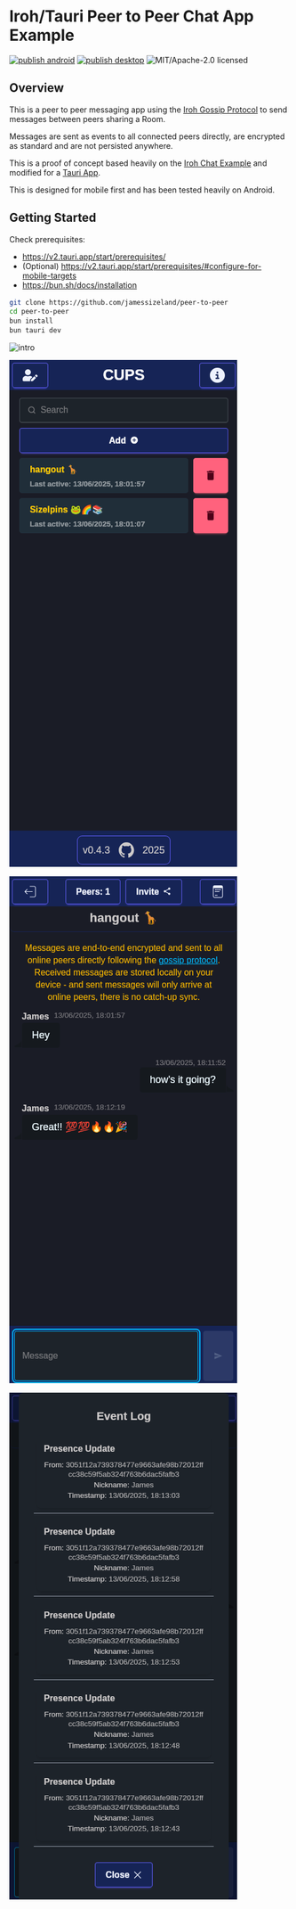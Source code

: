 # Iroh/Tauri Peer to Peer Chat App Example

[![publish android](https://github.com/jamessizeland/peer-to-peer/actions/workflows/build-android.yml/badge.svg)](https://github.com/jamessizeland/peer-to-peer/actions/workflows/build-android.yml)
[![publish desktop](https://github.com/jamessizeland/peer-to-peer/actions/workflows/build.yml/badge.svg?event=pull_request)](https://github.com/jamessizeland/peer-to-peer/actions/workflows/build.yml)
![MIT/Apache-2.0 licensed](https://img.shields.io/badge/license-MIT%2FApache--2.0-blue?labelColor=1C2C2E&style=flat-square)

## Overview

This is a peer to peer messaging app using the [Iroh Gossip Protocol](https://www.iroh.computer/proto/iroh-gossip) to send messages between peers sharing a Room.

Messages are sent as events to all connected peers directly, are encrypted
as standard and are not persisted anywhere.

This is a proof of concept based heavily on the [Iroh Chat Example](https://github.com/n0-computer/iroh-examples/tree/main/browser-chat) and modified for a [Tauri App](https://tauri.app/).

This is designed for mobile first and has been tested heavily on Android.

## Getting Started

Check prerequisites:

- <https://v2.tauri.app/start/prerequisites/>
- (Optional) <https://v2.tauri.app/start/prerequisites/#configure-for-mobile-targets>
- <https://bun.sh/docs/installation>

```bash
git clone https://github.com/jamessizeland/peer-to-peer
cd peer-to-peer
bun install
bun tauri dev
```

![intro](./img/p2p.gif)

![lobby](./img/lobby.png)

![chat](./img/chat.png)

![eventlog](./img/eventlog.png)
